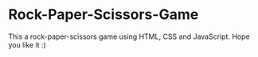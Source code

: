 # Rock-Paper-Scissors-Game
This a rock-paper-scissors game using HTML, CSS and JavaScript. Hope you like it :) 
